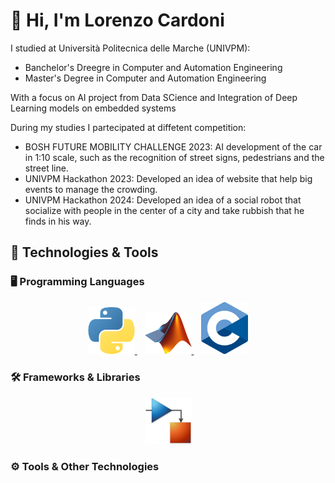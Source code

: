 # 👋 Hi, I'm Lorenzo Cardoni

I studied at Università Politecnica delle Marche (UNIVPM):
- Banchelor's Dreegre in Computer and Automation Engineering
- Master's Degree in Computer and Automation Engineering
  
With a focus on AI project from Data SCience and Integration of Deep Learning models on embedded systems

During my studies I partecipated at diffetent competition:
  - BOSH FUTURE MOBILITY CHALLENGE 2023: AI development of the car in 1:10 scale, such as the recognition of street signs, pedestrians and the street line.
  - UNIVPM Hackathon 2023: Developed an idea of website that help big events to manage the crowding.
  - UNIVPM Hackathon 2024: Developed an idea of a social robot that socialize with people in the center of a city and take rubbish that he finds in his way.

## 🔧 Technologies & Tools


### 🖥️ Programming Languages
<p align="center">
    <a href="https://www.python.org/">
        <img src="icons/Python.png" width="75" title="Python">
    </a> &nbsp;&nbsp;
    <a href="https://www.mathworks.com/products/matlab">
        <img src="icons/Matlab.png" width="75" title="Matlab">
    </a> &nbsp;&nbsp;
    <a href="https://en.wikipedia.org/wiki/C_(programming_language)">
        <img src="icons/C.png" width="75" title="C">
    </a> 
</p>

### 🛠️ Frameworks & Libraries
<p align="center">
        <a href="https://it.mathworks.com/products/simulink">
        <img src="icons/simulink.png" width="75" title="Simulink">
    </a> 
</p>

### ⚙️ Tools & Other Technologies
<p align="center">

</p>


<!--
**Lorenzo-Cardoni/Lorenzo-Cardoni** is a ✨ _special_ ✨ repository because its `README.md` (this file) appears on your GitHub profile.

Here are some ideas to get you started:

- 🔭 I’m currently working on ...
- 🌱 I’m currently learning ...
- 👯 I’m looking to collaborate on ...
- 🤔 I’m looking for help with ...
- 💬 Ask me about ...
- 📫 How to reach me: ...
- 😄 Pronouns: ...
- ⚡ Fun fact: ...
-->
